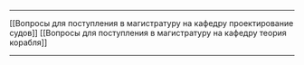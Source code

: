 * * *
[[Вопросы для поступления в магистратуру на кафедру проектирование судов]]
[[Вопросы для поступления в магистратуру на кафедру теория корабля]]

* * *